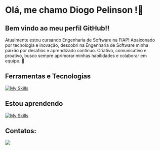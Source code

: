 # Olá, me chamo Diogo Pelinson !👋



## Bem vindo ao meu perfil GitHub!!


Atualmente estou cursando Engenharia de Software na FIAP!
Apaixonado por tecnologia e inovação, descobri na Engenharia de Software minha paixão por desafios e aprendizado contínuo. Criativo, comunicativo e proativo, busco sempre aprimorar minhas habilidades e colaborar em equipe. 🚀




## Ferramentas e Tecnologias

[![My Skills](https://skillicons.dev/icons?i=git,py)](https://skillicons.dev)



## Estou aprendendo

[![My Skills](https://skillicons.dev/icons?i=js,html,css,django)](https://skillicons.dev)




## Contatos:

<div>
<a href="https://www.linkedin.com/in/diogopelinsonmoraes" target="_blank"><img loading="lazy" src="https://img.shields.io/badge/-LinkedIn-%230077B5?style=for-the-badge&logo=linkedin&logoColor=white" target="_blank"></a>   
</div>
          
          
        
          






          
